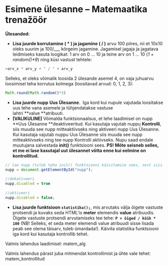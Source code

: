 # Esimene ülesanne – Matemaatika trenažöör

**Ülesanded:**

* **Lisa juurde korrutamine ( * ) ja jagamine ( / )** arvu 100 piires, nii et 10x10 oleks suurim ja 100/___ kõrgeim jagamine. Jagamisel jagaja ja jagatava leidmiseks kasuta loogikat: 1 arv on 0 ... 10 ja teine arv on 1 ... 10 (<em>1 + random()*9</em>) ning küsi vastust tehtele:

```javascript
>arv_x * arv_y + " / " + arv_y
```
Selleks, et oleks võimalik loosida 2 ülesande asemel 4, on vaja juhuarvu loosimisel teha korrutus kolmega (loositavad arvud: 0, 1, 2, 3):

```javascript
Math.round(Math.random()*3)
```
* **Lisa juurde nupp** **Uus Ülesanne**.  Iga kord kui nupule vajutada loositakse uus tehe vana asemele ja tühjendatakse vastuse lahtri **value **atribuuti.
* **[VALIKULINE]** Võimalda funktsionaalsus, et lehe laadimisel on nupp **Uus Ülesanne **deaktiveeritud. Kui kasutaja vajutab nuppu **Kontrolli**, siis muuda see nupp mitteaktiivseks ning aktiveeri nupp Uus Ülesanne. Kui kasutaja vajutab nuppu Uus Ülesanne siis muuda see nupp mitteaktiivseks ning tee nupp Kontrolli aktiivseks. Nupu saad endale muutujana salvestada **init()** funktsiooni sees. **PS! Mõte seisneb selles, et me ei lase kasutajal uut ülesannet võtta enne kui eelmine on kontrollitud.**

```javascript
// lae nupp (tuleb teha init() funktsiooni käivitamise sees, sest siis on kindel, et nupp on olemas)
nupp = document.getElementById("nupp");
 
//dekativeeri
nupp.disabled = true
 
//aktiveeri
nupp.disabled = false;
```
* **Lisa juurde funktsioon `statistika();`**, mis arvutaks välja õigete vastuste protsendi ja kuvaks seda HTML'is **meter** elemendis **value** atribuudis. Õigete vastuste protsendi arvutamiseks tee tehe: **`P = õiged / kõik * 100`** (NB! Selleks, et seda meter elemendi value atribuudi sisse lisada peab see olema täisarv, tuleb ümardada!). Käivita statistika funktsiooni iga kord kui kasutaja kontrollib tehet.


Valmis lahendus laadimisel:
matem_alg

Valmis lahendus pärast juba mitmendat kontrollimist ja ühte vale tehet:
matem_kontrollitud
